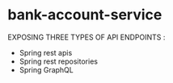 # bank-account-service
EXPOSING THREE TYPES OF API ENDPOINTS : 
<ul>
  <li>Spring rest apis</li>
  <li>Spring rest repositories</li>
  <li>Spring GraphQL</li>
</ul>
